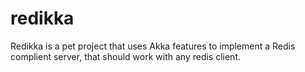 redikka
=======

Redikka is a pet project that uses Akka features to implement a Redis complient server, that should work with any redis client.
